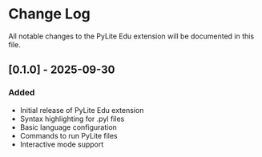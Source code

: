 # Change Log

All notable changes to the PyLite Edu extension will be documented in this file.

## [0.1.0] - 2025-09-30

### Added

- Initial release of PyLite Edu extension
- Syntax highlighting for .pyl files
- Basic language configuration
- Commands to run PyLite files
- Interactive mode support
